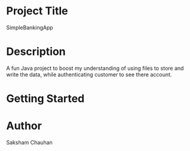 <h1> Project Title</h1>
<p>SimpleBankingApp</p>
<h1>Description</h1>
<p>A fun Java project to boost my understanding of using files to store and write the data, while authenticating customer to see there account. </p>
<h1>Getting Started
</h1>
<h1>Author</h1>
Saksham Chauhan
